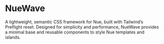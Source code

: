 # NueWave
A lightweight, semantic CSS framework for Nue, built with Tailwind’s Preflight reset. Designed for simplicity and performance, NueWave provides a minimal base and reusable components to style Nue templates and islands.
